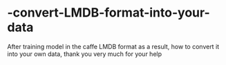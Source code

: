 # -convert-LMDB-format-into-your-data
After training model in the caffe LMDB format as a result, how to convert it into your  own data, thank you very much for your help
